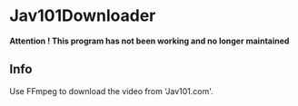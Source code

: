 # Jav101Downloader

**Attention ! This program has not been working and no longer maintained**

## Info

Use FFmpeg to download the video from 'Jav101.com'.
